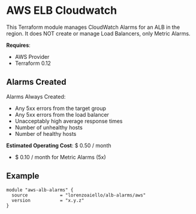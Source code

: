 # AWS ELB Cloudwatch

This Terraform module manages CloudWatch Alarms for an ALB in the region. It does NOT create or manage Load Balancers, only Metric Alarms.

**Requires**:

- AWS Provider
- Terraform 0.12

## Alarms Created

Alarms Always Created:

- Any 5xx errors from the target group
- Any 5xx errors from the load balancer
- Unacceptably high average response times
- Number of unhealthy hosts
- Number of healthy hosts

**Estimated Operating Cost**: $ 0.50 / month

- $ 0.10 / month for Metric Alarms (5x)

## Example

```hcl-terraform
module "aws-alb-alarms" {
  source            = "lorenzoaiello/alb-alarms/aws"
  version           = "x.y.z"
}

```
